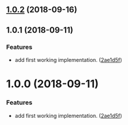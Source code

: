 <a name="1.0.2"></a>
## [1.0.2](https://github.com/fpipita/esm-middleware/compare/v1.0.1...v1.0.2) (2018-09-16)



<a name="1.0.1"></a>
## 1.0.1 (2018-09-11)


### Features

* add first working implementation. ([2ae1d5f](https://github.com/fpipita/esm-middleware/commit/2ae1d5f))



<a name="1.0.0"></a>
# 1.0.0 (2018-09-11)


### Features

* add first working implementation. ([2ae1d5f](https://github.com/fpipita/esm-middleware/commit/2ae1d5f))



